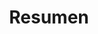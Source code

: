 ---
layout: profiles
permalink: /resumen/
title: Resumen
description: Resumen de los resultados del análisis
nav: true
nav_order: 5

profiles:
  # if you want to include more than one profile, just replicate the following block
  # and create one content file for each profile inside _pages/
  - align: right
    image: preguntauno.png
    content: about_pregunta1.md
    image_circular: False # crops the image to make it circular

  - align: left 
    image: correlacion.png
    content: about_correlacion.md
    image_circular: False # crops the image to make it circular
    more_info: >
      <p>Variable independiente (x) = Total de habitantes</p>
      <p>Variable dependiente (y) = Centro de salud por comuna</p>
  - align : left 
    content: about_regresion.md
    images: 
      - image : regresion1.png
        image_circular: False
      - image : boxplotdensidad.png
        image_circular : False
  - align : right 
    image : complejidadnivel.png
    content : about_complejidad.md
    image_circular : False 
  - align : right 
    image : complejidadnivel.png
    content : about_tiposervicio.md
  - align : right 
    image : complejidadnivel.png
    content : about_farmacias.md 
  - align : left 
    image : complejidadnivel.png
    content: about_privpublic.md
  - align : right
    image : complejidadnivel.png
    content: about_grupo.md
---